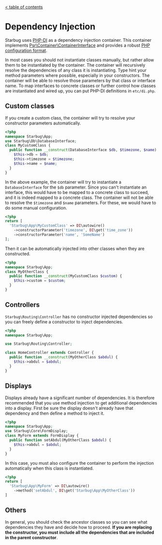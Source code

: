[< table of contents](../README.md)

# Dependency Injection

Starbug uses [PHP-DI](http://php-di.org) as a dependency injection container. This container implements [Psr\Container\ContainerInterface](https://github.com/container-interop/container-interop) and provides a robust [PHP configuration format](http://php-di.org/doc/php-definitions.html).

In most cases you should not instantiate classes manually, but rather allow them to be instantiated by the container. The container will recursively resolve the dependencies of any class it is instantiating. Type hint your method parameters where possible, especially in your constructors. The container will be able to resolve those parameters by that class or interface name. To map interfaces to concrete classes or further control how classes are instantiated and wired up, you can put PHP-DI definitions in `etc/di.php`.

## Custom classes

If you create a custom class, the container will try to resolve your constructor parameters automatically.

```php
<?php
namespace Starbug\App;
use Starbug\Db\DatabaseInterface;
class MyCustomClass {
  public function __construct(DatabaseInterface $db, $timezone, $name) {
    $this->db = $db;
    $this->timezone = $timezone;
    $this->name = $name;
  }
}
```

In the above example, the container will try to instantiate a `DatabaseInterface` for the `$db` parameter. Since you can't instantiate an interface, this would have to be mapped to a concrete class to succeed, and it is indeed mapped to a concrete class. The container will not be able to resolve the `$timezone` and `$name` parameters. For these, we would have to do some manual configuration.

```php
<?php
return [
  'Starbug\App\MyCustomClass' => DI\autowire()
    ->constructorParameter('timezone', DI\get('time_zone'))
    ->constructorParameter('name', 'SomeName')
];
```

Then it can be automatically injected into other classes when they are constructed.

```php
<?php
namespace Starbug\App;
class MyOtherClass {
  public function __construct(MyCustomClass $custom) {
    $this->custom = $custom;
  }
}
```

## Controllers

`Starbug\Routing\Controller` has no constructor injected dependencies so you can freely define a constructor to inject dependencies.

```php
<?php
namespace Starbug\App;

use Starbug\Routing\Controller;

class HomeController extends Controller {
  public function __construct(MyOtherClass $abdul) {
    $this->abdul = $abdul;
  }
}
```

## Displays

Displays already have a significant number of dependencies. It is therefore recommended that you use method injection to get additional dependencies into a display. First be sure the display doesn't already have that dependency and then define a method to inject it.

```php
<?php
namespace Starbug\App;
use Starbug\Core\FormDisplay;
class MyForm extends FormDisplay {
  public function setAbdul(MyOtherClass $abdul) {
    $this->abdul = $abdul;
  }
}
```

In this case, you must also configure the container to perform the injection automatically when this class is instantiated.

```php
<?php
return [
  'Starbug\App\MyForm' => DI\autowire()
    ->method('setAbdul', DI\get('Starbug\App\MyOtherClass'))
]
```

## Others

In general, you should check the ancestor classes so you can see what dependencies they have and decide how to proceed. **If you are replacing the constructor, you must include all the dependencies that are included in the parent constructor**.

